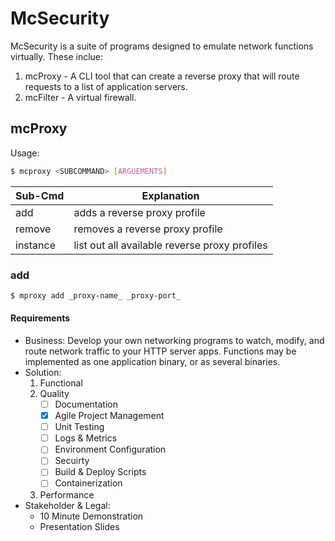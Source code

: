 McSecurity
==========

McSecurity is a suite of programs designed to emulate network functions virtually.
These inclue:

1. mcProxy - A CLI tool that can create a reverse proxy that will route requests to a list of application servers.
2. mcFilter - A virtual firewall.

mcProxy
-------

Usage:

```bash
$ mcproxy <SUBCOMMAND> [ARGUEMENTS]
```

Sub-Cmd | Explanation
--------|------------
add | adds a reverse proxy profile
remove | removes a reverse proxy profile
instance | list out all available reverse proxy profiles

### add
```bash
$ mproxy add _proxy-name_ _proxy-port_
```
#### Requirements

* Business:
Develop your own networking programs to watch, modify, and route network traffic to your HTTP server apps. Functions may be implemented as one application binary, or as several binaries.
* Solution:
    1. Functional
    2. Quality
        - [ ] Documentation
        - [X] Agile Project Management
        - [ ] Unit Testing
        - [ ] Logs & Metrics
        - [ ] Environment Configuration
        - [ ] Secuirty
        - [ ] Build & Deploy Scripts
        - [ ] Containerization
    3. Performance
* Stakeholder & Legal:
    * 10 Minute Demonstration
    * Presentation Slides
